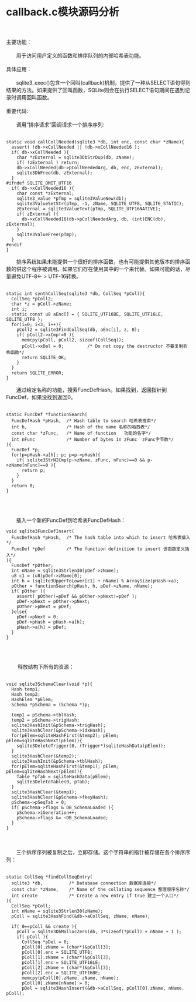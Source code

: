 # callback.c模块源码分析
<br></br>
主要功能：<br></br>
&nbsp;&nbsp;&nbsp;&nbsp;&nbsp;&nbsp;&nbsp;用于访问用户定义的函数和排序队列的内部哈希表功能。<br></br>
具体应用：<br></br>
&nbsp;&nbsp;&nbsp;&nbsp;&nbsp;&nbsp;&nbsp;sqlite3_exec()包含一个回叫(callback)机制，提供了一种从SELECT语句得到结果的方法。如果提供了回叫函数，SQLite则会在执行SELECT语句期间在遇到记录时调用回叫函数。<br></br>
重要代码:<br></br>
&nbsp;&nbsp;&nbsp;&nbsp;&nbsp;&nbsp;&nbsp;调用“排序请求”回调请求一个排序序列:<br></br>

    static void callCollNeeded(sqlite3 *db, int enc, const char *zName){
      assert( !db->xCollNeeded || !db->xCollNeeded16 );
      if( db->xCollNeeded ){
        char *zExternal = sqlite3DbStrDup(db, zName);
        if( !zExternal ) return;
        db->xCollNeeded(db->pCollNeededArg, db, enc, zExternal);
        sqlite3DbFree(db, zExternal);
      }
    #ifndef SQLITE_OMIT_UTF16
      if( db->xCollNeeded16 ){
        char const *zExternal;
        sqlite3_value *pTmp = sqlite3ValueNew(db);
        sqlite3ValueSetStr(pTmp, -1, zName, SQLITE_UTF8, SQLITE_STATIC);
        zExternal = sqlite3ValueText(pTmp, SQLITE_UTF16NATIVE);
        if( zExternal ){
          db->xCollNeeded16(db->pCollNeededArg, db, (int)ENC(db), zExternal);
        }
        sqlite3ValueFree(pTmp);
      }
    #endif
    }


&nbsp;&nbsp;&nbsp;&nbsp;&nbsp;&nbsp;&nbsp;排序系统如果未能提供一个很好的排序函数，也有可能提供其他版本的排序函数的供这个程序被调用。如果它们存在使用其中的一个来代替。如果可能的话，尽量避免UTF-8<- > UTF-16转换。<br></br>

    static int synthCollSeq(sqlite3 *db, CollSeq *pColl){
      CollSeq *pColl2;
      char *z = pColl->zName;
      int i;
      static const u8 aEnc[] = { SQLITE_UTF16BE, SQLITE_UTF16LE, SQLITE_UTF8 };
      for(i=0; i<3; i++){
        pColl2 = sqlite3FindCollSeq(db, aEnc[i], z, 0);
        if( pColl2->xCmp!=0 ){
          memcpy(pColl, pColl2, sizeof(CollSeq));
          pColl->xDel = 0;         /* Do not copy the destructor 不要复制析构函数*/
          return SQLITE_OK;
        }
      }
      return SQLITE_ERROR;
    }



&nbsp;&nbsp;&nbsp;&nbsp;&nbsp;&nbsp;&nbsp;通过给定名称的功能，搜索FuncDefHash。如果找到，返回指针到FuncDef，如果没找到返回0。<br></br>

    static FuncDef *functionSearch(
      FuncDefHash *pHash,  /* Hash table to search 哈希表搜索*/
      int h,               /* Hash of the name 名称的哈西表*/
      const char *zFunc,   /* Name of function   功能的名字*/
      int nFunc            /* Number of bytes in zFunc  zFunc字节数*/
    ){
      FuncDef *p;
      for(p=pHash->a[h]; p; p=p->pHash){
        if( sqlite3StrNICmp(p->zName, zFunc, nFunc)==0 && p->zName[nFunc]==0 ){
          return p;
        }
      }
      return 0;
    }
<br></br>

&nbsp;&nbsp;&nbsp;&nbsp;&nbsp;&nbsp;&nbsp;插入一个新的FuncDef到哈希表FuncDefHash：

    void sqlite3FuncDefInsert(
      FuncDefHash *pHash,  /* The hash table into which to insert 哈希表插入*/
      FuncDef *pDef        /* The function definition to insert 该函数定义插入*/
    ){
      FuncDef *pOther;
      int nName = sqlite3Strlen30(pDef->zName);
      u8 c1 = (u8)pDef->zName[0];
      int h = (sqlite3UpperToLower[c1] + nName) % ArraySize(pHash->a);
      pOther = functionSearch(pHash, h, pDef->zName, nName);
      if( pOther ){
        assert( pOther!=pDef && pOther->pNext!=pDef );
        pDef->pNext = pOther->pNext;
        pOther->pNext = pDef;
      }else{
        pDef->pNext = 0;
        pDef->pHash = pHash->a[h];
        pHash->a[h] = pDef;
      }
    }

<br></br>

&nbsp;&nbsp;&nbsp;&nbsp;&nbsp;&nbsp;&nbsp;
释放结构下所有的资源：<br></br>

    void sqlite3SchemaClear(void *p){
      Hash temp1;
      Hash temp2;
      HashElem *pElem;
      Schema *pSchema = (Schema *)p;

      temp1 = pSchema->tblHash;
      temp2 = pSchema->trigHash;
      sqlite3HashInit(&pSchema->trigHash);
      sqlite3HashClear(&pSchema->idxHash);
      for(pElem=sqliteHashFirst(&temp2); pElem; pElem=sqliteHashNext(pElem)){
        sqlite3DeleteTrigger(0, (Trigger*)sqliteHashData(pElem));
      }
      sqlite3HashClear(&temp2);
      sqlite3HashInit(&pSchema->tblHash);
      for(pElem=sqliteHashFirst(&temp1); pElem; pElem=sqliteHashNext(pElem)){
        Table *pTab = sqliteHashData(pElem);
        sqlite3DeleteTable(0, pTab);
      }
      sqlite3HashClear(&temp1);
      sqlite3HashClear(&pSchema->fkeyHash);
      pSchema->pSeqTab = 0;
      if( pSchema->flags & DB_SchemaLoaded ){
        pSchema->iGeneration++;
        pSchema->flags &= ~DB_SchemaLoaded;
      }
    }
<br></br>
&nbsp;&nbsp;&nbsp;&nbsp;&nbsp;&nbsp;&nbsp;三个排序序列被复制之后，立即存储。这个字符串的指针被存储在各个排序序列：<br></br>

    static CollSeq *findCollSeqEntry(
      sqlite3 *db,          /* Database connection 数据库连接*/
      const char *zName,    /* Name of the collating sequence 整理顺序名称*/
      int create            /* Create a new entry if true 建立一个入口*/
    ){
      CollSeq *pColl;
      int nName = sqlite3Strlen30(zName);
      pColl = sqlite3HashFind(&db->aCollSeq, zName, nName);

      if( 0==pColl && create ){
        pColl = sqlite3DbMallocZero(db, 3*sizeof(*pColl) + nName + 1 );
        if( pColl ){
          CollSeq *pDel = 0;
          pColl[0].zName = (char*)&pColl[3];
          pColl[0].enc = SQLITE_UTF8;
          pColl[1].zName = (char*)&pColl[3];
          pColl[1].enc = SQLITE_UTF16LE;
          pColl[2].zName = (char*)&pColl[3];
          pColl[2].enc = SQLITE_UTF16BE;
          memcpy(pColl[0].zName, zName, nName);
          pColl[0].zName[nName] = 0;
          pDel = sqlite3HashInsert(&db->aCollSeq, pColl[0].zName, nName, pColl);


